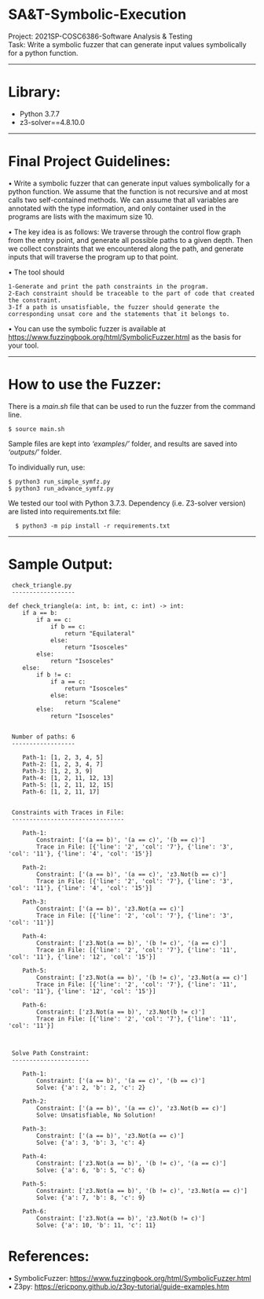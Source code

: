 # SA&T-Symbolic-Execution
Project: 2021SP-COSC6386-Software Analysis & Testing \
Task: Write a symbolic fuzzer that can generate input values symbolically for a python function.

- - -

# Library:
- Python 3.7.7
- z3-solver==4.8.10.0

- - -

# Final Project Guidelines:

•	Write a symbolic fuzzer that can generate input values symbolically for a python function. We assume that the function is not recursive and at most calls two self-contained methods. We can assume that all variables are annotated with the type information, and only container used in the programs are lists with the maximum size 10.

•	The key idea is as follows: We traverse through the control flow graph from the entry point, and generate all possible paths to a given depth. Then we collect constraints that we encountered along the path, and generate inputs that will traverse the program up to that point.

•	The tool should

    1-Generate and print the path constraints in the program.
    2-Each constraint should be traceable to the part of code that created the constraint.
    3-If a path is unsatisfiable, the fuzzer should generate the corresponding unsat core and the statements that it belongs to.

•	You can use the symbolic fuzzer is available at https://www.fuzzingbook.org/html/SymbolicFuzzer.html as the basis for your tool.

- - -

# How to use the Fuzzer:

There is a *main.sh* file that can be used to run the fuzzer from the command line.

    $ source main.sh

Sample files are kept into *‘examples/’* folder, and results are saved into *‘outputs/’* folder.

To individually run, use:

    $ python3 run_simple_symfz.py
    $ python3 run_advance_symfz.py

We tested our tool with Python 3.7.3. Dependency (i.e. Z3-solver version) are listed into requirements.txt file:

	  $ python3 -m pip install -r requirements.txt


- - -

# Sample Output:

     check_triangle.py
     ------------------

    def check_triangle(a: int, b: int, c: int) -> int:
        if a == b:
            if a == c:
                if b == c:
                    return "Equilateral"
                else:
                    return "Isosceles"
            else:
                return "Isosceles"
        else:
            if b != c:
                if a == c:
                    return "Isosceles"
                else:
                    return "Scalene"
            else:
                return "Isosceles"


     Number of paths: 6 
     ------------------ 
    
        Path-1: [1, 2, 3, 4, 5]
        Path-2: [1, 2, 3, 4, 7]
        Path-3: [1, 2, 3, 9]
        Path-4: [1, 2, 11, 12, 13]
        Path-5: [1, 2, 11, 12, 15]
        Path-6: [1, 2, 11, 17]
    
    
     Constraints with Traces in File: 
     -------------------------------- 
    
        Path-1:
            Constraint: ['(a == b)', '(a == c)', '(b == c)']
            Trace in File: [{'line': '2', 'col': '7'}, {'line': '3', 'col': '11'}, {'line': '4', 'col': '15'}]
    
        Path-2:
            Constraint: ['(a == b)', '(a == c)', 'z3.Not(b == c)']
            Trace in File: [{'line': '2', 'col': '7'}, {'line': '3', 'col': '11'}, {'line': '4', 'col': '15'}]
    
        Path-3:
            Constraint: ['(a == b)', 'z3.Not(a == c)']
            Trace in File: [{'line': '2', 'col': '7'}, {'line': '3', 'col': '11'}]
    
        Path-4:
            Constraint: ['z3.Not(a == b)', '(b != c)', '(a == c)']
            Trace in File: [{'line': '2', 'col': '7'}, {'line': '11', 'col': '11'}, {'line': '12', 'col': '15'}]
    
        Path-5:
            Constraint: ['z3.Not(a == b)', '(b != c)', 'z3.Not(a == c)']
            Trace in File: [{'line': '2', 'col': '7'}, {'line': '11', 'col': '11'}, {'line': '12', 'col': '15'}]
    
        Path-6:
            Constraint: ['z3.Not(a == b)', 'z3.Not(b != c)']
            Trace in File: [{'line': '2', 'col': '7'}, {'line': '11', 'col': '11'}]
    
    
    
     Solve Path Constraint: 
     ---------------------- 
    
        Path-1:
            Constraint: ['(a == b)', '(a == c)', '(b == c)']
            Solve: {'a': 2, 'b': 2, 'c': 2}
    
        Path-2:
            Constraint: ['(a == b)', '(a == c)', 'z3.Not(b == c)']
            Solve: Unsatisfiable, No Solution!
    
        Path-3:
            Constraint: ['(a == b)', 'z3.Not(a == c)']
            Solve: {'a': 3, 'b': 3, 'c': 4}
    
        Path-4:
            Constraint: ['z3.Not(a == b)', '(b != c)', '(a == c)']
            Solve: {'a': 6, 'b': 5, 'c': 6}
    
        Path-5:
            Constraint: ['z3.Not(a == b)', '(b != c)', 'z3.Not(a == c)']
            Solve: {'a': 7, 'b': 8, 'c': 9}
    
        Path-6:
            Constraint: ['z3.Not(a == b)', 'z3.Not(b != c)']
            Solve: {'a': 10, 'b': 11, 'c': 11}
    



# References:

•	SymbolicFuzzer: https://www.fuzzingbook.org/html/SymbolicFuzzer.html \
•	Z3py: https://ericpony.github.io/z3py-tutorial/guide-examples.htm
